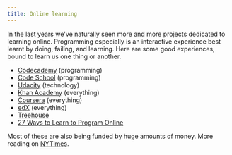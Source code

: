```yaml
---
title: Online learning
---
```


In the last years we've naturally seen more and more projects dedicated to learning online. Programming especially is an interactive experience best learnt by doing, failing, and learning. Here are some good experiences, bound to learn us one thing or another.

- [Codecademy](http://www.codecademy.com/) (programming)
- [Code School](http://www.codeschool.com/courses) (programming)
- [Udacity](https://www.udacity.com/) (technology)
- [Khan Academy](https://www.khanacademy.org/) (everything)
- [Coursera](https://www.coursera.org/) (everything)
- [edX](https://www.edx.org/) (everything)
- [Treehouse](http://teamtreehouse.com/)
- [27 Ways to Learn to Program Online](http://thenextweb.com/dd/2012/10/21/so-you-want-to-be-a-programmer-huh-heres-25-ways-to-learn-online/)

Most of these are also being funded by huge amounts of money. More reading on [NYTimes](http://www.nytimes.com/2012/11/04/education/edlife/massive-open-online-courses-are-multiplying-at-a-rapid-pace.html?pagewanted=all&_r=0).
